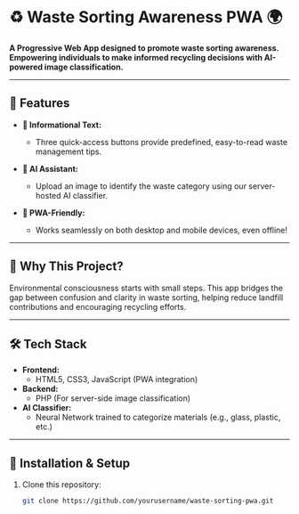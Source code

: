 # ♻️ Waste Sorting Awareness PWA 🌍  
**A Progressive Web App designed to promote waste sorting awareness. Empowering individuals to make informed recycling decisions with AI-powered image classification.**

---

## 📜 Features  
- **📝 Informational Text:**  
  - Three quick-access buttons provide predefined, easy-to-read waste management tips.  

- **🤖 AI Assistant:**  
  - Upload an image to identify the waste category using our server-hosted AI classifier.  

- **📱 PWA-Friendly:**  
  - Works seamlessly on both desktop and mobile devices, even offline!  

---

## 🎯 Why This Project?  
Environmental consciousness starts with small steps. This app bridges the gap between confusion and clarity in waste sorting, helping reduce landfill contributions and encouraging recycling efforts.

---

## 🛠️ Tech Stack  
- **Frontend:**  
  - HTML5, CSS3, JavaScript (PWA integration)  
- **Backend:**  
  - PHP (For server-side image classification)  
- **AI Classifier:**  
  - Neural Network trained to categorize materials (e.g., glass, plastic, etc.)  

---

## 🚀 Installation & Setup  
1. Clone this repository:  
   ```bash  
   git clone https://github.com/yourusername/waste-sorting-pwa.git  
